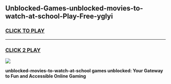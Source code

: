 
## Unblocked-Games-unblocked-movies-to-watch-at-school-Play-Free-yglyi
<h3>
<a href="https://premium76.site?title=unblocked-movies-to-watch-at-school&ref=18A1">CLICK TO PLAY</a></h3>
<hr>

<h3>
<a href="https://premium76.site?title=unblocked-movies-to-watch-at-school&ref=18A1">CLICK 2 PLAY</a>
  
</h3>

<a href="https://premium76.site?title=unblocked-movies-to-watch-at-school&ref=18A1"><img src="https://clearcache.store/games.png"></a>


**unblocked-movies-to-watch-at-school games unblocked: Your Gateway to Fun and Accessible Online Gaming**
